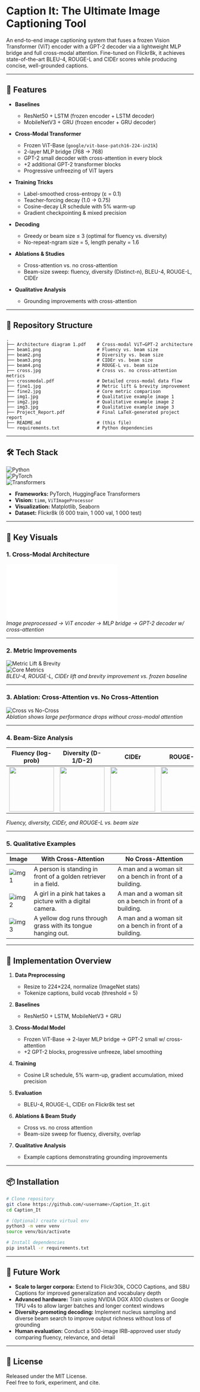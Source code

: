 # Caption It: The Ultimate Image Captioning Tool

An end-to-end image captioning system that fuses a frozen Vision Transformer (ViT) encoder with a GPT-2 decoder via a lightweight MLP bridge and full cross-modal attention. Fine-tuned on Flickr8k, it achieves state-of-the-art BLEU-4, ROUGE-L and CIDEr scores while producing concise, well-grounded captions.

---

## 🚀 Features

- **Baselines**  
  - ResNet50 + LSTM (frozen encoder + LSTM decoder)  
  - MobileNetV3 + GRU (frozen encoder + GRU decoder)  

- **Cross-Modal Transformer**  
  - Frozen ViT-Base (`google/vit-base-patch16-224-in21k`)  
  - 2-layer MLP bridge (768 → 768)  
  - GPT-2 small decoder with cross-attention in every block  
  - +2 additional GPT-2 transformer blocks  
  - Progressive unfreezing of ViT layers  

- **Training Tricks**  
  - Label-smoothed cross-entropy (ε = 0.1)  
  - Teacher-forcing decay (1.0 → 0.75)  
  - Cosine-decay LR schedule with 5% warm-up  
  - Gradient checkpointing & mixed precision  

- **Decoding**  
  - Greedy or beam size ≤ 3 (optimal for fluency vs. diversity)  
  - No-repeat-ngram size = 5, length penalty = 1.6  

- **Ablations & Studies**  
  - Cross-attention vs. no cross-attention  
  - Beam-size sweep: fluency, diversity (Distinct-n), BLEU-4, ROUGE-L, CIDEr  

- **Qualitative Analysis**  
  - Grounding improvements with cross-attention  

---

## 📁 Repository Structure

```text
.
├── Architecture diagram 1.pdf    # Cross-modal ViT→GPT-2 architecture
├── beam1.png                     # Fluency vs. beam size
├── beam2.png                     # Diversity vs. beam size
├── beam3.png                     # CIDEr vs. beam size
├── beam4.png                     # ROUGE-L vs. beam size
├── cross.jpg                     # Cross vs. no cross-attention metrics
├── crossmodal.pdf                # Detailed cross-modal data flow
├── fine1.jpg                     # Metric lift & brevity improvement
├── fine2.jpg                     # Core metric comparison
├── img1.jpg                      # Qualitative example image 1
├── img2.jpg                      # Qualitative example image 2
├── img3.jpg                      # Qualitative example image 3
├── Project_Report.pdf            # Final LaTeX-generated project report
├── README.md                     # (this file)
└── requirements.txt              # Python dependencies
```

---

## 🛠️ Tech Stack

![Python](https://img.shields.io/badge/Python-3.10-blue?logo=python)  
![PyTorch](https://img.shields.io/badge/PyTorch-1.12-red?logo=pytorch)  
![Transformers](https://img.shields.io/badge/Transformers-HuggingFace-orange?logo=huggingface)  

- **Frameworks:** PyTorch, HuggingFace Transformers  
- **Vision:** `timm`, `ViTImageProcessor`  
- **Visualization:** Matplotlib, Seaborn  
- **Dataset:** Flickr8k (6 000 train, 1 000 val, 1 000 test)

---

## 🌟 Key Visuals

### 1. Cross-Modal Architecture  
![Cross-Modal Flow](crossmodal.pdf)  
*Image preprocessed → ViT encoder → MLP bridge → GPT-2 decoder w/ cross-attention*

---

### 2. Metric Improvements  
![Metric Lift & Brevity](fine1.jpg)  
![Core Metrics](fine2.jpg)  
*BLEU-4, ROUGE-L, CIDEr lift and brevity improvement vs. frozen baseline*

---

### 3. Ablation: Cross-Attention vs. No Cross-Attention  
![Cross vs No-Cross](cross.jpg)  
*Ablation shows large performance drops without cross-modal attention*

---

### 4. Beam-Size Analysis  

| Fluency (log-prob) | Diversity (D-1/D-2) | CIDEr | ROUGE-L |
|:------------------:|:--------------------:|:-----:|:-------:|
| <img src="beam1.png" width="120px"> | <img src="beam2.png" width="120px"> | <img src="beam3.png" width="120px"> | <img src="beam4.png" width="120px"> |

*Fluency, diversity, CIDEr, and ROUGE-L vs. beam size*

---

### 5. Qualitative Examples  

| Image               | With Cross-Attention                                                         | No Cross-Attention                                      |
|---------------------|-------------------------------------------------------------------------------|---------------------------------------------------------|
| ![img1](img1.jpg)   | A person is standing in front of a golden retriever in a field.               | A man and a woman sit on a bench in front of a building.|
| ![img2](img2.jpg)   | A girl in a pink hat takes a picture with a digital camera.                   | A man and a woman sit on a bench in front of a building.|
| ![img3](img3.jpg)   | A yellow dog runs through grass with its tongue hanging out.                  | A man and a woman sit on a bench in front of a building.|

---

## 📜 Implementation Overview

1. **Data Preprocessing**  
   - Resize to 224×224, normalize (ImageNet stats)  
   - Tokenize captions, build vocab (threshold = 5)  

2. **Baselines**  
   - ResNet50 + LSTM, MobileNetV3 + GRU  

3. **Cross-Modal Model**  
   - Frozen ViT-Base → 2-layer MLP bridge → GPT-2 small w/ cross-attention  
   - +2 GPT-2 blocks, progressive unfreeze, label smoothing  

4. **Training**  
   - Cosine LR schedule, 5% warm-up, gradient accumulation, mixed precision  

5. **Evaluation**  
   - BLEU-4, ROUGE-L, CIDEr on Flickr8k test set  

6. **Ablations & Beam Study**  
   - Cross vs. no cross attention  
   - Beam-size sweep for fluency, diversity, overlap  

7. **Qualitative Analysis**  
   - Example captions demonstrating grounding improvements  

---

## 📦 Installation

```bash
# Clone repository
git clone https://github.com/<username>/Caption_It.git
cd Caption_It

# (Optional) create virtual env
python3 -m venv venv
source venv/bin/activate

# Install dependencies
pip install -r requirements.txt
```

---

## 🎯 Future Work

- **Scale to larger corpora:** Extend to Flickr30k, COCO Captions, and SBU Captions for improved generalization and vocabulary depth  
- **Advanced hardware:** Train using NVIDIA DGX A100 clusters or Google TPU v4s to allow larger batches and longer context windows  
- **Diversity-promoting decoding:** Implement nucleus sampling and diverse beam search to improve output richness without loss of grounding  
- **Human evaluation:** Conduct a 500-image IRB-approved user study comparing fluency, relevance, and detail

---

## 📄 License

Released under the MIT License.  
Feel free to fork, experiment, and cite.
